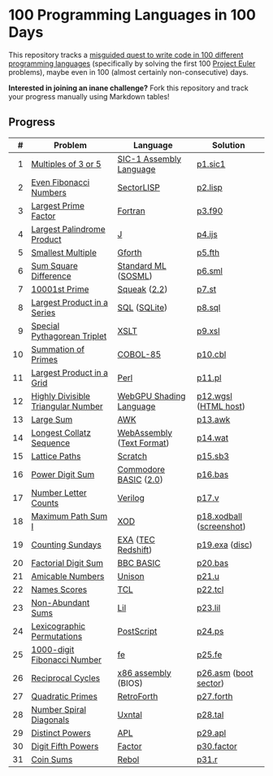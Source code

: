 # 100 Programming Languages in 100 Days
This repository tracks a [misguided quest to write code in 100 different programming languages](https://log.schemescape.com/posts/programming-languages/100-languages.html) (specifically by solving the first 100 [Project Euler](https://projecteuler.net/) problems), maybe even in 100 (almost certainly non-consecutive) days.

**Interested in joining an inane challenge?** Fork this repository and track your progress manually using Markdown tables!

## Progress

| # | Problem | Language | Solution |
|--:|---|---|---|
| 1 | [Multiples of 3 or 5](https://projecteuler.net/problem=1) | [SIC-1 Assembly Language](https://esolangs.org/wiki/SIC-1_Assembly_Language) | [p1.sic1](src/p1.sic1) |
| 2 | [Even Fibonacci Numbers](https://projecteuler.net/problem=2) | [SectorLISP](https://justine.lol/sectorlisp2/) | [p2.lisp](src/p2.lisp) |
| 3 | [Largest Prime Factor](https://projecteuler.net/problem=3) | [Fortran](https://fortran-lang.org/) | [p3.f90](src/p3.f90) |
| 4 | [Largest Palindrome Product](https://projecteuler.net/problem=4) | [J](https://www.jsoftware.com/#/) | [p4.ijs](src/p4.ijs) |
| 5 | [Smallest Multiple](https://projecteuler.net/problem=5) | [Gforth](https://gforth.org/) | [p5.fth](src/p5.fth) |
| 6 | [Sum Square Difference](https://projecteuler.net/problem=6) | [Standard ML](https://en.wikipedia.org/wiki/Standard_ML) ([SOSML](https://sosml.org/)) | [p6.sml](src/p6.sml) |
| 7 | [10001st Prime](https://projecteuler.net/problem=7) | [Squeak](https://squeak.org/) ([2.2](https://squeak.js.org/demo/simple.html)) | [p7.st](src/p7.st) |
| 8 | [Largest Product in a Series](https://projecteuler.net/problem=8) | [SQL](https://en.wikipedia.org/wiki/SQL) ([SQLite](https://www.sqlite.org/index.html)) | [p8.sql](src/p8.sql) |
| 9 | [Special Pythagorean Triplet](https://projecteuler.net/problem=9) | [XSLT](https://www.w3.org/TR/xslt-10/) | [p9.xsl](src/p9.xsl) |
| 10 | [Summation of Primes](https://projecteuler.net/problem=10) | [COBOL-85](https://en.wikipedia.org/wiki/COBOL#COBOL-85) | [p10.cbl](src/p10.cbl) |
| 11 | [Largest Product in a Grid](https://projecteuler.net/problem=11) | [Perl](https://www.perl.org/) | [p11.pl](src/p11.pl) |
| 12 | [Highly Divisible Triangular Number](https://projecteuler.net/problem=12) | [WebGPU Shading Language](https://www.w3.org/TR/WGSL/) | [p12.wgsl](src/p12.wgsl) ([HTML host](src/p12.html)) |
| 13 | [Large Sum](https://projecteuler.net/problem=13) | [AWK](https://en.wikipedia.org/wiki/AWK) | [p13.awk](src/p13.awk) |
| 14 | [Longest Collatz Sequence](https://projecteuler.net/problem=14) | [WebAssembly](https://webassembly.org/) ([Text Format](https://webassembly.github.io/spec/core/text/index.html)) | [p14.wat](src/p14.wat) |
| 15 | [Lattice Paths](https://projecteuler.net/problem=15) | [Scratch](https://scratch.mit.edu/) | [p15.sb3](src/p15.sb3) |
| 16 | [Power Digit Sum](https://projecteuler.net/problem=16) | [Commodore BASIC](https://en.wikipedia.org/wiki/Commodore_BASIC) ([2.0](https://www.c64-wiki.com/wiki/BASIC#BASIC_V2.0_of_C64)) | [p16.bas](src/p16.bas) |
| 17 | [Number Letter Counts](https://projecteuler.net/problem=17) | [Verilog](https://en.wikipedia.org/wiki/Verilog) | [p17.v](src/p17.v) |
| 18 | [Maximum Path Sum I](https://projecteuler.net/problem=18) | [XOD](https://xod.io/) | [p18.xodball](src/p18.xodball) ([screenshot](src/p18.png)) |
| 19 | [Counting Sundays](https://projecteuler.net/problem=19) | [EXA](https://www.zachtronics.com/exapunks/) ([TEC Redshift](https://store.steampowered.com/app/948420/EXAPUNKS_TEC_Redshift_Player/)) | [p19.exa](src/p19.exa) ([disc](src/p19.png)) |
| 20 | [Factorial Digit Sum](https://projecteuler.net/problem=20) | [BBC BASIC](https://en.wikipedia.org/wiki/BBC_BASIC) | [p20.bas](src/p20.bas) |
| 21 | [Amicable Numbers](https://projecteuler.net/problem=21) | [Unison](https://www.unison-lang.org/) | [p21.u](src/p21.u) |
| 22 | [Names Scores](https://projecteuler.net/problem=22) | [TCL](https://en.wikipedia.org/wiki/Tcl) | [p22.tcl](src/p22.tcl) |
| 23 | [Non-Abundant Sums](https://projecteuler.net/problem=23) | [Lil](https://beyondloom.com/tools/trylil.html) | [p23.lil](src/p23.lil) |
| 24 | [Lexicographic Permutations](https://projecteuler.net/problem=24) | [PostScript](https://en.wikipedia.org/wiki/PostScript) | [p24.ps](src/p24.ps) |
| 25 | [1000-digit Fibonacci Number](https://projecteuler.net/problem=25) | [fe](https://github.com/rxi/fe) | [p25.fe](src/p25.fe) |
| 26 | [Reciprocal Cycles](https://projecteuler.net/problem=26) | [x86 assembly](https://en.wikipedia.org/wiki/X86) (BIOS) | [p26.asm](src/p26.asm) ([boot sector](src/p26.img)) |
| 27 | [Quadratic Primes](https://projecteuler.net/problem=27) | [RetroForth](http://retroforth.org/) | [p27.forth](src/p27.forth) |
| 28 | [Number Spiral Diagonals](https://projecteuler.net/problem=28) | [Uxntal](https://wiki.xxiivv.com/site/uxntal.html) | [p28.tal](src/p28.tal) |
| 29 | [Distinct Powers](https://projecteuler.net/problem=29) | [APL](https://en.wikipedia.org/wiki/APL_(programming_language)) | [p29.apl](src/p29.apl) |
| 30 | [Digit Fifth Powers](https://projecteuler.net/problem=30) | [Factor](https://factorcode.org/) | [p30.factor](src/p30.factor) |
| 31 | [Coin Sums](https://projecteuler.net/problem=31) | [Rebol](http://www.rebol.com/) | [p31.r](src/p31.r) |
